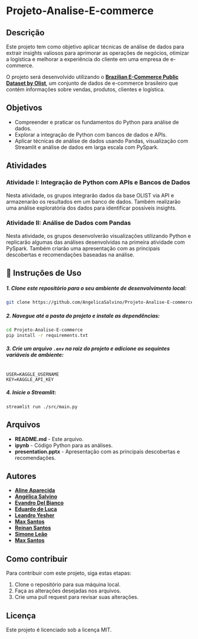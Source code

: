 # Projeto-Analise-E-commerce

## Descrição

Este projeto tem como objetivo aplicar técnicas de análise de dados para extrair insights valiosos para aprimorar as operações de negócios, otimizar a logística e melhorar a experiência do cliente em uma empresa de e-commerce.

O projeto será desenvolvido utilizando o **[Brazilian E-Commerce Public Dataset by Olist](https://www.kaggle.com/datasets/olistbr/brazilian-ecommerce)**, um conjunto de dados de e-commerce brasileiro que contém informações sobre vendas, produtos, clientes e logística.

## Objetivos

* Compreender e praticar os fundamentos do Python para análise de dados.
* Explorar a integração de Python com bancos de dados e APIs.
* Aplicar técnicas de análise de dados usando Pandas, visualização com Streamlit e análise de dados em larga escala com PySpark.

## Atividades

### Atividade I: Integração de Python com APIs e Bancos de Dados

Nesta atividade, os grupos integrarão dados da base OLIST via API e armazenarão os resultados em um banco de dados. Também realizarão uma análise exploratória dos dados para identificar possíveis insights.

### Atividade II: Análise de Dados com Pandas

Nesta atividade, os grupos desenvolverão visualizações utilizando Python e replicarão algumas das análises desenvolvidas na primeira atividade com PySpark. Também criarão uma apresentação com as principais descobertas e recomendações baseadas na análise.

## 📖 Instruções de Uso 

##### 1. Clone este repositório para o seu ambiente de desenvolvimento local:

```sh
git clone https://github.com/AngelicaSalvino/Projeto-Analise-E-commerce.git
```

##### 2. Navegue até a pasta do projeto e instale as dependências:
   
```sh
cd Projeto-Analise-E-commerce
pip install -r requirements.txt
```

##### 3. Crie um arquivo `.env` na raiz do projeto e adicione as sequintes variáveis de ambiente:

```

USER=KAGGLE_USERNAME
KEY=KAGGLE_API_KEY

```
##### 4. Inicie o Streamlit:

```
streamlit run ./src/main.py 

```



## Arquivos

* **README.md** - Este arquivo.
* **ipynb** - Código Python para as análises.
* **presentation.pptx** - Apresentação com as principais descobertas e recomendações.

## Autores

* [**Aline Aparecida**](https://github.com/Alineaps)
* [**Angélica Salvino**](https://github.com/AngelicaSalvino)
* [**Evandro Del Bianco**](https://github.com/biancev)
* [**Eduardo de Luca**](https://github.com/edudeluca)
* [**Leandro Yesher**](https://github.com/LeandroYesher)
* [**Max Santos**](https://github.com/UFC016)
* [**Reinan Santos**](https://github.com/Reinan-1)
* [**Simone Leão**](https://github.com/simoneleao)
* [**Max Santos**](https://github.com/UFC016)

## Como contribuir

Para contribuir com este projeto, siga estas etapas:

1. Clone o repositório para sua máquina local.
2. Faça as alterações desejadas nos arquivos.
3. Crie uma pull request para revisar suas alterações.

## Licença

Este projeto é licenciado sob a licença MIT.
